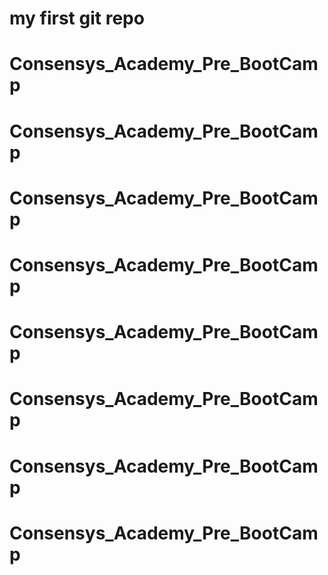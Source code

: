# my first git repo
# Consensys_Academy_Pre_BootCamp
# Consensys_Academy_Pre_BootCamp
# Consensys_Academy_Pre_BootCamp
# Consensys_Academy_Pre_BootCamp
# Consensys_Academy_Pre_BootCamp
# Consensys_Academy_Pre_BootCamp
# Consensys_Academy_Pre_BootCamp
# Consensys_Academy_Pre_BootCamp
